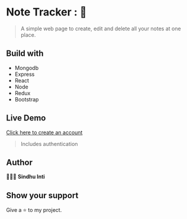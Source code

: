 # Note Tracker : 📝

> A simple web page to create, edit and delete all your notes at one place.

## Build with 
- Mongodb
- Express
- React
- Node
- Redux
- Bootstrap

## Live Demo

[Click here to create an account]()

> Includes authentication

## Author 

👩🏻‍💻  **Sindhu Inti**

## Show your support

Give a ⭐ to my project.